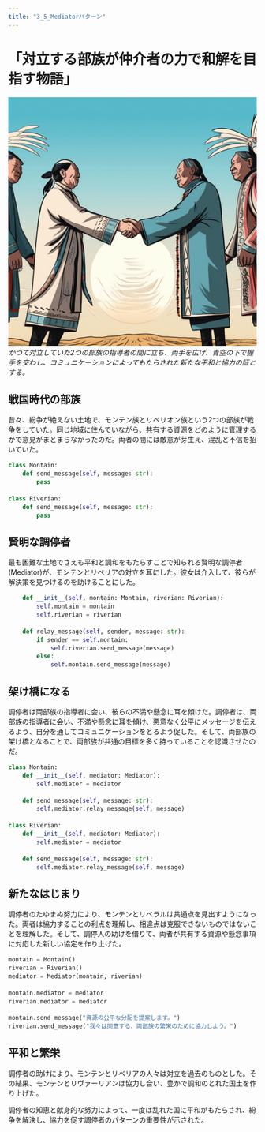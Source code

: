 ```yaml
---
title: "3_5_Mediatorパターン"
---
```


# 「対立する部族が仲介者の力で和解を目指す物語」

![](/images/20230327_gof/A_wise_mediator_stands_between_the_leaders_of_two_once-w.png)
*かつて対立していた2つの部族の指導者の間に立ち、両手を広げ、青空の下で握手を交わし、コミュニケーションによってもたらされた新たな平和と協力の証とする。*

## 戦国時代の部族

昔々、紛争が絶えない土地で、モンテン族とリベリオン族という2つの部族が戦争をしていた。同じ地域に住んでいながら、共有する資源をどのように管理するかで意見がまとまらなかったのだ。両者の間には敵意が芽生え、混乱と不信を招いていた。

```python
class Montain:
    def send_message(self, message: str):
        pass

class Riverian:
    def send_message(self, message: str):
        pass
```

## 賢明な調停者

最も困難な土地でさえも平和と調和をもたらすことで知られる賢明な調停者(Mediator)が、モンテンとリベリアの対立を耳にした。彼女は介入して、彼らが解決策を見つけるのを助けることにした。

```python
    def __init__(self, montain: Montain, riverian: Riverian):
        self.montain = montain
        self.riverian = riverian

    def relay_message(self, sender, message: str):
        if sender == self.montain:
            self.riverian.send_message(message)
        else:
            self.montain.send_message(message)
```

## 架け橋になる

調停者は両部族の指導者に会い、彼らの不満や懸念に耳を傾けた。調停者は、両部族の指導者に会い、不満や懸念に耳を傾け、悪意なく公平にメッセージを伝えるよう、自分を通してコミュニケーションをとるよう促した。そして、両部族の架け橋となることで、両部族が共通の目標を多く持っていることを認識させたのだ。

```python
class Montain:
    def __init__(self, mediator: Mediator):
        self.mediator = mediator

    def send_message(self, message: str):
        self.mediator.relay_message(self, message)

class Riverian:
    def __init__(self, mediator: Mediator):
        self.mediator = mediator

    def send_message(self, message: str):
        self.mediator.relay_message(self, message)
```
## 新たなはじまり

調停者のたゆまぬ努力により、モンテンとリベラルは共通点を見出すようになった。両者は協力することの利点を理解し、相違点は克服できないものではないことを理解した。そして、調停人の助けを借りて、両者が共有する資源や懸念事項に対応した新しい協定を作り上げた。

```python
montain = Montain()
riverian = Riverian()
mediator = Mediator(montain, riverian)

montain.mediator = mediator
riverian.mediator = mediator

montain.send_message("資源の公平な分配を提案します。")
riverian.send_message("我々は同意する、両部族の繁栄のために協力しよう。")
```
## 平和と繁栄

調停者の助けにより、モンテンとリベリアの人々は対立を過去のものとした。その結果、モンテンとリヴァーリアンは協力し合い、豊かで調和のとれた国土を作り上げた。

調停者の知恵と献身的な努力によって、一度は乱れた国に平和がもたらされ、紛争を解決し、協力を促す調停者のパターンの重要性が示された。